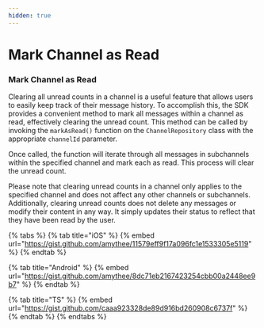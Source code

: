 ```yaml
---
hidden: true
---
```


# Mark Channel as Read

### Mark Channel as Read

Clearing all unread counts in a channel is a useful feature that allows users to easily keep track of their message history. To accomplish this, the SDK provides a convenient method to mark all messages within a channel as read, effectively clearing the unread count. This method can be called by invoking the `markAsRead()` function on the `ChannelRepository` class with the appropriate `channelId` parameter.

Once called, the function will iterate through all messages in subchannels within the specified channel and mark each as read. This process will clear the unread count.

Please note that clearing unread counts in a channel only applies to the specified channel and does not affect any other channels or subchannels. Additionally, clearing unread counts does not delete any messages or modify their content in any way. It simply updates their status to reflect that they have been read by the user.

{% tabs %}
{% tab title="iOS" %}
{% embed url="https://gist.github.com/amythee/11579eff9f17a096fc1e1533305e5119" %}
{% endtab %}

{% tab title="Android" %}
{% embed url="https://gist.github.com/amythee/8dc71eb2167423254cbb00a2448ee9b7" %}
{% endtab %}

{% tab title="TS" %}
{% embed url="https://gist.github.com/caaa923328de89d916bd260908c6737f" %}
{% endtab %}
{% endtabs %}

